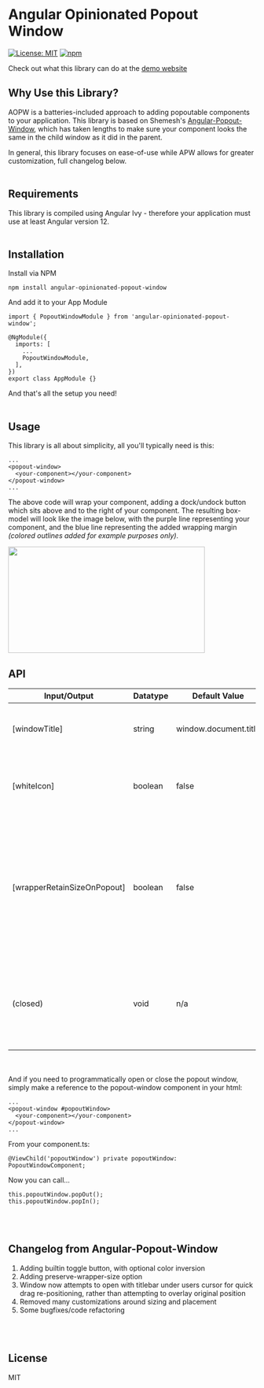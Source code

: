 # Angular Opinionated Popout Window

[![License: MIT](https://img.shields.io/badge/License-MIT-yellow.svg)](https://opensource.org/licenses/MIT)
[![npm](https://img.shields.io/npm/v/angular-popout-window)](https://www.npmjs.com/package/angular-popout-window)

Check out what this library can do at the [demo website](https://giimmer.github.io/angular-opinionated-popout-window/)

## Why Use this Library?
AOPW is a batteries-included approach to adding popoutable components to your application. This library is based on Shemesh's [Angular-Popout-Window](https://shemesh.github.io/angular-popout-window/), which has taken lengths to make sure your component looks the same in the child window as it did in the parent.

In general, this library focuses on ease-of-use while APW allows for greater customization, full changelog below.
<br>
<br>


## Requirements
This library is compiled using Angular Ivy - therefore your application must use at least Angular version 12. 
<br>
<br>

## Installation
Install via NPM

```
npm install angular-opinionated-popout-window
```

And add it to your App Module
```
import { PopoutWindowModule } from 'angular-opinionated-popout-window';

@NgModule({
  imports: [
    ...
    PopoutWindowModule,
  ],
})
export class AppModule {}
```

And that's all the setup you need!
<br>
<br>

## Usage

This library is all about simplicity, all you'll typically need is this:

```
...
<popout-window>
  <your-component></your-component>
</popout-window>
...
```

The above code will wrap your component, adding a dock/undock button which sits above and to the right of your component. The resulting box-model will look like the image below, with the purple line representing your component, and the blue line representing the added wrapping margin *(colored outlines added for example purposes only)*.

<img src="https://github.com/GIimmer/angular-opinionated-popout-window/blob/main/popout-box-model.jpg?raw=true" width="400" height="216" />

<br>

## API

| Input/Output                    | Datatype    | Default Value         | Description
| ------------------------------- | ----------- | --------------------- | -----------------------------
| \[windowTitle\]                 | string      | window.document.title | Sets the document title of the child window
| \[whiteIcon\]                   | boolean     | false                 | Inverts color of undock icon, e.g. for dark themes
| \[wrapperRetainSizeOnPopout\]   | boolean     | false                 | Whether container for popoutable component retains its dimensions on popout - allows you to optimize for UI stability, or UI density
| \(closed\)                      | void        | n/a                   | Emits on close, either via pop-in button or simply close of the child window  

<br>
<br>
And if you need to programmatically open or close the popout window, simply make a reference to the popout-window component in your html:

```
...
<popout-window #popoutWindow>
  <your-component></your-component>
</popout-window>
...
```

From your component.ts:
```
@ViewChild('popoutWindow') private popoutWindow: PopoutWindowComponent;
```

Now you can call...
```
this.popoutWindow.popOut();
this.popoutWindow.popIn();
```
<br>
<br>

## Changelog from Angular-Popout-Window
1. Adding builtin toggle button, with optional color inversion
2. Adding preserve-wrapper-size option
3. Window now attempts to open with titlebar under users cursor for quick drag re-positioning, rather than attempting to overlay original position
4. Removed many customizations around sizing and placement
5. Some bugfixes/code refactoring
<br>
<br>

## License

MIT
